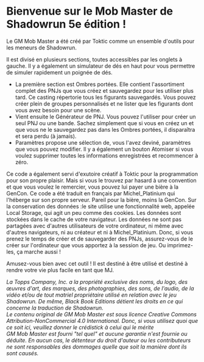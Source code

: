 # Bienvenue sur le Mob Master de Shadowrun 5e édition !

Le GM Mob Master a été créé par Toktic comme un ensemble d'outils pour les meneurs de Shadowrun.

Il est divisé en plusieurs sections, toutes accessibles par les onglets à gauche. Il y a également un simulateur de dés en haut pour vous permettre de simuler rapidement un poignée de dés.

- La première section est Ombres portées. Elle contient l'assortiment complet des PNJs que vous créez et sauvegardez pour les utiliser plus tard. Ce casting répertorie tous les figurants sauvegardés. Vous pouvez créer plein de groupes personnalisés et ne lister que les figurants dont vous avez besoin pour une scène.
- Vient ensuite le Générateur de PNJ. Vous pouvez l'utiliser pour créer un seul PNJ ou une bande. Sachez simplement que si vous en créez un et que vous ne le sauvegardez pas dans les Ombres portées, il disparaîtra et sera perdu (à jamais).
- Paramètres propose une sélection de, vous l'avez deviné, paramètres que vous pouvez modifier. Il y a également un bouton Atomiser si vous voulez supprimer toutes les informations enregistrées et recommencer à zéro.  

Ce code a également servi d'exutoire créatif à Toktic pour la programmation pour son propre plaisir. Mais si vous le trouvez par hasard à une convention et que vous voulez le remercier, vous pouvez lui payer une bière à la GenCon.
Ce code a été traduit en français par Michel_Platinium qui l'héberge sur son propre serveur. Pareil pour la bière, moins la GenCon.
Sur la conservation des données :le site utilise une fonctionnalité web, appelée Local Storage, qui agit un peu comme des cookies. Les données sont stockées dans le cache de votre navigateur. Les données ne sont pas partagées avec d'autres utilisateurs de votre ordinateur, ni même avec d'autres navigateurs, ni au créateur et ni à Michel_Platinium. Donc, si vous prenez le temps de créer et de sauvegarder des PNJs, assurez-vous de le créer sur l'ordinateur que vous apportez à la session de jeu. Ou imprimez-les, ça marche aussi !</p> 

Amusez-vous bien avec cet outil ! Il est destiné à être utilisé et destiné à rendre votre vie plus facile en tant que MJ. 

_La Topps Company, Inc. a la propriété exclusive des noms, du logo, des œuvres d'art, des marques, des photographies, des sons, de l'audio, de la vidéo et/ou de tout matriel propriétaire utilisé en relation avec le jeu Shadowrun. De même, Black Book Editions détient les droits en ce qui concerne la traduction de Shadowrun.<br />Le contenu original de GM Mob Master est sous licence Creative Commons Attribution-NonCommercial 4.0 International. Donc, si vous utilisez quoi que ce soit ici, veuillez donner le crédistick à celui qui le mérite<br />GM Mob Master est fourni "tel quel" et aucune garantie n'est fournie ou déduite. En aucun cas, le détenteur du droit d'auteur ou les contributeurs ne sont responsables des dommages quelle que soit la manière dont ils sont causés._
